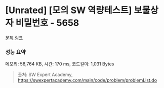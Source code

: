 # [Unrated] [모의 SW 역량테스트] 보물상자 비밀번호 - 5658 

[문제 링크](https://swexpertacademy.com/main/code/problem/problemDetail.do?contestProbId=AWXRUN9KfZ8DFAUo) 

### 성능 요약

메모리: 58,764 KB, 시간: 170 ms, 코드길이: 1,031 Bytes



> 출처: SW Expert Academy, https://swexpertacademy.com/main/code/problem/problemList.do